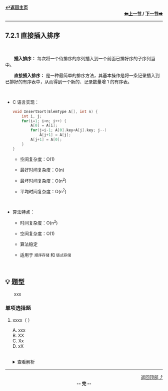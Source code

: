 <a name="top"></a>
<div align="left">
    <a href="/README.md"><b>↩返回主页</b></a>
</div>
<div align="right">
    <b>
    <a href="../7.1%20排序的基本概念/7.1.1%20排序的定义.md">⬅上一节 </a>
    /
    <a href="7.2.2%20折半插入排序.md"> 下一节➡</a>
    </b>
</div>
<hr>

## 7.2.1 直接插入排序

<br>

&emsp;&emsp;**插入排序：** 每次将一个待排序的序列插入到一个前面已排好序的子序列当中。

&emsp;&emsp;**直接插入排序：** 是一种最简单的排序方法，其基本操作是将一条记录插入到已排好的有序表中，从而得到一个新的、记录数量增 1 的有序表。

<br>

+ C 语言实现：

    ```c
    void InsertSort(ElemType A[], int n) {
        int i, j;
        for(i=1; i<n; i++) {
            A[0] = A[i];
            for(j=i-1; A[0].key<A[j].key; j--)
                A[j+1] = A[j];
            A[j+1] = A[0];
        }
    }
    ```

    + 空间复杂度：O(1)

    + 最好时间复杂度：O(n)

    + 最坏时间复杂度：O(n<sup>2</sup>)

    + 平均时间复杂度：O(n<sup>2</sup>)

<br>

+ 算法特点：

    + 时间复杂度：O(n<sup>2</sup>)

    + 空间复杂度：O(1)

    + 算法稳定

    + 适用于 `顺序存储` 和 `链式存储`

<br>

## 💡 题型

&emsp;&emsp;xxx

### 单项选择题

1. xxxx（ ）

    A. xxx<br>
    B. XX<br>
    C. Xx<br>
    D. xX<br><br>
    <details>
    <summary>查看解析</summary>
    <p>答案：x</p>
    </details>

<hr>

<div align="right">
    <a href="#top">返回顶部⤴</a>
</div>

<div align="center">
    <b>-- 完 --</b>
</div>